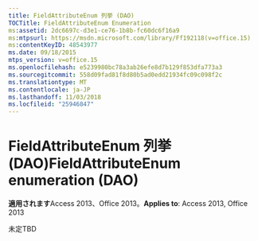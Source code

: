 ```yaml
---
title: FieldAttributeEnum 列挙 (DAO)
TOCTitle: FieldAttributeEnum Enumeration
ms:assetid: 2dc6697c-d3e1-ce76-1b8b-fc60dc6f16a9
ms:mtpsurl: https://msdn.microsoft.com/library/Ff192118(v=office.15)
ms:contentKeyID: 48543977
ms.date: 09/18/2015
mtps_version: v=office.15
ms.openlocfilehash: e5239980bc78a3ab26efe8d7b129f853dfa773a3
ms.sourcegitcommit: 558d09fad81f8d80b5ad0edd21934fc09c098f2c
ms.translationtype: MT
ms.contentlocale: ja-JP
ms.lasthandoff: 11/03/2018
ms.locfileid: "25946847"
---
```

# <a name="fieldattributeenum-enumeration-dao"></a><span data-ttu-id="06719-102">FieldAttributeEnum 列挙 (DAO)</span><span class="sxs-lookup"><span data-stu-id="06719-102">FieldAttributeEnum enumeration (DAO)</span></span>


<span data-ttu-id="06719-103">**適用されます**Access 2013、Office 2013。</span><span class="sxs-lookup"><span data-stu-id="06719-103">**Applies to**: Access 2013, Office 2013</span></span>

<span data-ttu-id="06719-104">未定</span><span class="sxs-lookup"><span data-stu-id="06719-104">TBD</span></span>

